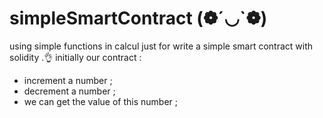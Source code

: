 # simpleSmartContract (❁´◡`❁)
using simple functions in calcul just for write a simple smart contract with solidity .👌
initially our contract : 
- increment a number ;
- decrement a number ;
- we can get the value of this number ;
